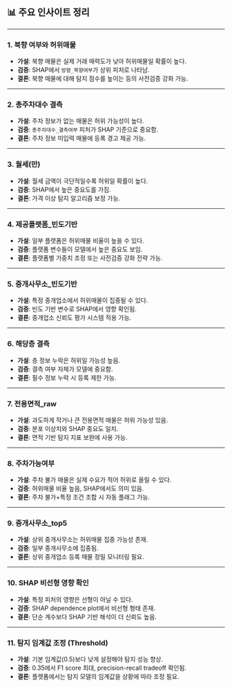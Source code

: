 ## 📊 주요 인사이트 정리

---

### 1. 북향 여부와 허위매물
- **가설**: 북향 매물은 실제 거래 매력도가 낮아 허위매물일 확률이 높다.
- **검증**: SHAP에서 `방향_북향여부`가 상위 피처로 나타남.
- **결론**: 북향 매물에 대해 탐지 점수를 높이는 등의 사전검증 강화 가능.

---

### 2. 총주차대수 결측
- **가설**: 주차 정보가 없는 매물은 허위 가능성이 높다.
- **검증**: `총주차대수_결측여부` 피처가 SHAP 기준으로 중요함.
- **결론**: 주차 정보 미입력 매물에 등록 경고 제공 가능.

---

### 3. 월세(만)
- **가설**: 월세 금액이 극단적일수록 허위일 확률이 높다.
- **검증**: SHAP에서 높은 중요도를 가짐.
- **결론**: 가격 이상 탐지 알고리즘 보정 가능.

---

### 4. 제공플랫폼_빈도기반
- **가설**: 일부 플랫폼은 허위매물 비율이 높을 수 있다.
- **검증**: 플랫폼 변수들이 모델에서 높은 중요도 보임.
- **결론**: 플랫폼별 가중치 조정 또는 사전검증 강화 전략 가능.

---

### 5. 중개사무소_빈도기반
- **가설**: 특정 중개업소에서 허위매물이 집중될 수 있다.
- **검증**: 빈도 기반 변수로 SHAP에서 영향 확인됨.
- **결론**: 중개업소 신뢰도 평가 시스템 적용 가능.

---

### 6. 해당층 결측
- **가설**: 층 정보 누락은 허위일 가능성 높음.
- **검증**: 결측 여부 자체가 모델에 중요함.
- **결론**: 필수 정보 누락 시 등록 제한 가능.

---

### 7. 전용면적_raw
- **가설**: 과도하게 작거나 큰 전용면적 매물은 허위 가능성 있음.
- **검증**: 분포 이상치와 SHAP 중요도 일치.
- **결론**: 면적 기반 탐지 지표 보완에 사용 가능.

---

### 8. 주차가능여부
- **가설**: 주차 불가 매물은 실제 수요가 적어 허위로 올릴 수 있다.
- **검증**: 허위매물 비율 높음, SHAP에서도 의미 있음.
- **결론**: 주차 불가+특정 조건 조합 시 자동 플래그 가능.

---

### 9. 중개사무소_top5
- **가설**: 상위 중개사무소는 허위매물 집중 가능성 존재.
- **검증**: 일부 중개사무소에 집중됨.
- **결론**: 상위 중개업소 등록 매물 정밀 모니터링 필요.

---

### 10. SHAP 비선형 영향 확인
- **가설**: 특정 피처의 영향은 선형이 아닐 수 있다.
- **검증**: SHAP dependence plot에서 비선형 형태 존재.
- **결론**: 단순 계수보다 SHAP 기반 해석이 더 신뢰도 높음.

---

### 11. 탐지 임계값 조정 (Threshold)
- **가설**: 기본 임계값(0.5)보다 낮게 설정해야 탐지 성능 향상.
- **검증**: 0.35에서 F1 score 최대, precision-recall tradeoff 확인됨.
- **결론**: 플랫폼에서는 탐지 모델의 임계값을 상황에 따라 조정 필요.